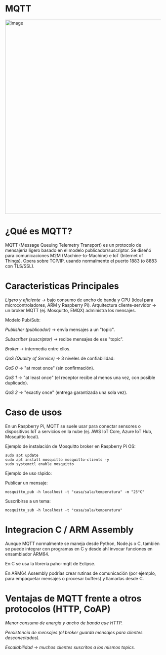 # MQTT

<img width="1200" height="627" alt="image" src="https://github.com/user-attachments/assets/5db04b10-b24a-4c0c-97e8-f3d68fb9b5a1" />



# ¿Qué es MQTT?

MQTT (Message Queuing Telemetry Transport) es un protocolo de mensajería ligero basado en el modelo publicador/suscriptor.
Se diseñó para comunicaciones M2M (Machine-to-Machine) e IoT (Internet of Things).
Opera sobre TCP/IP, usando normalmente el puerto 1883 (o 8883 con TLS/SSL).

# Caracteristicas Principales 

*Ligero y eficiente* → bajo consumo de ancho de banda y CPU (ideal para microcontroladores, ARM y Raspberry Pi).
Arquitectura cliente-servidor → un broker MQTT (ej. Mosquitto, EMQX) administra los mensajes.

Modelo Pub/Sub:

*Publisher (publicador)* → envía mensajes a un "topic".

*Subscriber (suscriptor)* → recibe mensajes de ese "topic".

*Broker* → intermedia entre ellos.

*QoS (Quality of Service)* → 3 niveles de confiabilidad:

*QoS 0* → "at most once" (sin confirmación).

*QoS 1* → "at least once" (el receptor recibe al menos una vez, con posible duplicado).

*QoS 2* → "exactly once" (entrega garantizada una sola vez).



# Caso de usos 
En un Raspberry Pi, MQTT se suele usar para conectar sensores o dispositivos IoT a servicios en la nube (ej. AWS IoT Core, Azure IoT Hub, Mosquitto local).

Ejemplo de instalación de Mosquitto broker en Raspberry Pi OS:

```
sudo apt update
sudo apt install mosquitto mosquitto-clients -y
sudo systemctl enable mosquitto
```
Ejemplo de uso rápido:

Publicar un mensaje:

```
mosquitto_pub -h localhost -t "casa/sala/temperatura" -m "25°C"
```
Suscribirse a un tema:
```
mosquitto_sub -h localhost -t "casa/sala/temperatura"
```


# Integracion C / ARM Assembly
Aunque MQTT normalmente se maneja desde Python, Node.js o C, también se puede integrar con programas en C y desde ahí invocar funciones en ensamblador ARM64.

En C se usa la librería paho-mqtt de Eclipse.

En ARM64 Assembly podrías crear rutinas de comunicación (por ejemplo, para empaquetar mensajes o procesar buffers) y llamarlas desde C.


# Ventajas de MQTT frente a otros protocolos (HTTP, CoAP)
*Menor consumo de energía y ancho de banda que HTTP.*

*Persistencia de mensajes (el broker guarda mensajes para clientes desconectados).*

*Escalabilidad → muchos clientes suscritos a los mismos topics.*
